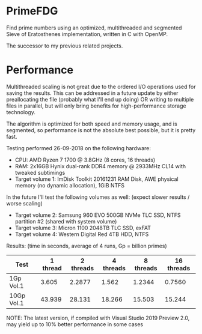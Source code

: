 # PrimeFDG
Find prime numbers using an optimized, multithreaded and segmented Sieve of Eratosthenes implementation, written in C with OpenMP.

The successor to my previous related projects.

# Performance
Multithreaded scaling is not great due to the ordered I/O operations used for saving the results. This can be addressed in a future update by either preallocating the file (probably what I'll end up doing) OR writing to multiple files in parallel, but will only bring benefits for high-performance storage technology.

The algorithm is optimized for both speed and memory usage, and is segmented, so performance is not the absolute best possible, but it is pretty fast.

Testing performed 26-09-2018 on the following hardware:
* CPU: AMD Ryzen 7 1700 @ 3.8GHz (8 cores, 16 threads)
* RAM: 2x16GB Hynix dual-rank DDR4 memory @ 2933MHz CL14 with tweaked subtimings
* Target volume 1: ImDisk Toolkit 20161231 RAM Disk, AWE physical memory (no dynamic allocation), 1GiB NTFS

In the future I'll test the following volumes as well: (expect slower results / worse scaling)
* Target volume 2: Samsung 960 EVO 500GB NVMe TLC SSD, NTFS partition #2 (shared with system volume)
* Target volume 3: Micron 1100 2048TB TLC SSD, exFAT
* Target volume 4: Western Digital Red 4TB HDD, NTFS

Results: (time in seconds, average of 4 runs, Gp = billion primes)

Test | 1 thread | 2 threads | 4 threads | 8 threads | 16 threads
--- | --- | --- | --- | --- | ---
1Gp Vol.1 | 3.605 | 2.2877 | 1.562 | 1.2344 | 0.7560
10Gp Vol.1 | 43.939 | 28.131 | 18.266 | 15.503 | 15.244

NOTE: The latest version, if compiled with Visual Studio 2019 Preview 2.0, may yield up to 10% better performance in some cases
